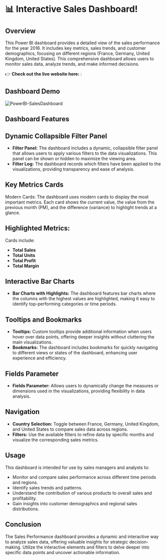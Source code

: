 # 📊 Interactive Sales Dashboard!

## Overview
This Power BI dashboard provides a detailed view of the sales performance for the year 2016. 
It includes key metrics, sales trends, and customer demographics, focusing on different regions (France, Germany, United Kingdom, United States). 
This comprehensive dashboard allows users to monitor sales data, analyze trends, and make informed decisions.

👉 **Check out the live website here:** :

## Dashboard Demo
![PowerBI-SalesDashboard](Details/SalesPBIDemo.gif)

## Dashboard Features
## Dynamic Collapsible Filter Panel
* **Filter Panel:** The dashboard includes a dynamic, collapsible filter panel that allows users to apply various filters to the data visualizations. This panel can be shown or hidden to maximize the viewing area.
* **Filter Log:** The dashboard records which filters have been applied to the visualizations, providing transparency and ease of analysis.

## Key Metrics Cards
Modern Cards: The dashboard uses modern cards to display the most important metrics. Each card shows the current value, the value from the previous month (PM), and the difference (variance) to highlight trends at a glance.
## Highlighted Metrics: 
Cards include:
* **Total Sales**
* **Total Units**
* **Total Profit**
* **Total Margin**

## Interactive Bar Charts
* **Bar Charts with Highlights:** The dashboard features bar charts where the columns with the highest values are highlighted, making it easy to identify top-performing categories or time periods.

## Tooltips and Bookmarks
* **Tooltips:** Custom tooltips provide additional information when users hover over data points, offering deeper insights without cluttering the main visualizations.
* **Bookmarks:** The dashboard includes bookmarks for quickly navigating to different views or states of the dashboard, enhancing user experience and efficiency.

## Fields Parameter
* **Fields Parameter:** Allows users to dynamically change the measures or dimensions used in the visualizations, providing flexibility in data analysis.

## Navigation
* **Country Selection:** Toggle between France, Germany, United Kingdom, and United States to compare sales data across regions.
* **Filters:** Use the available filters to refine data by specific months and visualize the corresponding sales metrics.

## Usage
This dashboard is intended for use by sales managers and analysts to:

* Monitor and compare sales performance across different time periods and regions.
* Identify sales trends and patterns.
* Understand the contribution of various products to overall sales and profitability.
* Gain insights into customer demographics and regional sales distributions.
  
## Conclusion
The Sales Performance dashboard provides a dynamic and interactive way to analyze sales data, offering valuable insights for strategic decision-making. Utilize the interactive elements and filters to delve deeper into specific data points and uncover actionable information.
